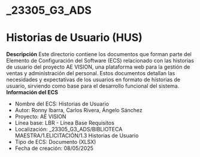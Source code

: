 # _23305_G3_ADS

# Historias de Usuario (HUS)
**Descripción**
Este directorio contiene los documentos que forman parte del Elemento de Configuración del Software (ECS) relacionado con las historias de usuario del proyecto AE VISION, una plataforma web para la gestión de ventas y administración del personal. Estos documentos detallan las necesidades y expectativas de los usuarios en formato de historias de usuario, sirviendo como base para el desarrollo funcional del sistema.
**Información del ECS**


* Nombre del ECS: Historias de Usuario
* Autor: Ronny Ibarra, Carlos Rivera, Ángelo Sánchez
* Proyecto: AE VISION
* Línea base: LBR - Línea Base Requisitos
* Localización: _23305_G3_ADS/BIBLIOTECA MAESTRA/1.ELICITACIÓN/1.3 Historias de Usuario
* Tipo de ECS: Documento (XLSX)
* Fecha de creación: 08/05/2025
